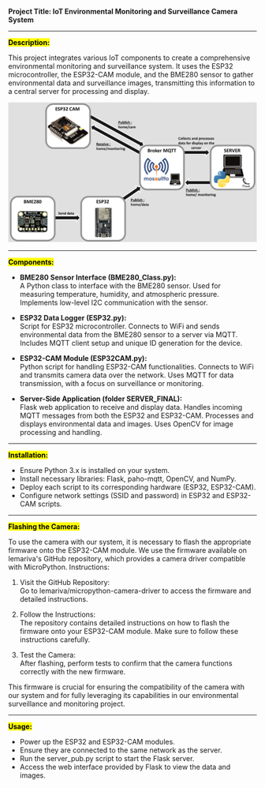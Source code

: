 **Project Title: IoT Environmental Monitoring and Surveillance Camera System**


----------------------------------------------------------------------------------------------------
**<mark>Description:</mark>**

This project integrates various IoT components to create a comprehensive environmental monitoring and surveillance system. It uses the ESP32 microcontroller, the ESP32-CAM module, and the BME280 sensor to gather environmental data and surveillance images, transmitting this information to a central server for processing and display.

![project](images/ProjectPHD.png)

----------------------------------------------------------------------------------------------------
**<mark>Components:</mark>**

- **BME280 Sensor Interface (BME280_Class.py):**<br>
        A Python class to interface with the BME280 sensor.
        Used for measuring temperature, humidity, and atmospheric pressure.
        Implements low-level I2C communication with the sensor.

- **ESP32 Data Logger (ESP32.py):**<br>
        Script for ESP32 microcontroller.
        Connects to WiFi and sends environmental data from the BME280 sensor to a server via MQTT.
        Includes MQTT client setup and unique ID generation for the device.

- **ESP32-CAM Module (ESP32CAM.py):**<br>
        Python script for handling ESP32-CAM functionalities.
        Connects to WiFi and transmits camera data over the network.
        Uses MQTT for data transmission, with a focus on surveillance or monitoring.

- **Server-Side Application (folder SERVER_FINAL):**<br>
        Flask web application to receive and display data.
        Handles incoming MQTT messages from both the ESP32 and ESP32-CAM.
        Processes and displays environmental data and images.
        Uses OpenCV for image processing and handling.


----------------------------------------------------------------------------------------------------
**<mark>Installation:</mark>**

- Ensure Python 3.x is installed on your system.
- Install necessary libraries: Flask, paho-mqtt, OpenCV, and NumPy.
- Deploy each script to its corresponding hardware (ESP32, ESP32-CAM).
- Configure network settings (SSID and password) in ESP32 and ESP32-CAM scripts.

----------------------------------------------------------------------------------------------------
**<mark>Flashing the Camera:</mark>**

To use the camera with our system, it is necessary to flash the appropriate firmware onto the ESP32-CAM module. We use the firmware available on lemariva's GitHub repository, which provides a camera driver compatible with MicroPython.
Instructions:

1. Visit the GitHub Repository:<br>
    Go to lemariva/micropython-camera-driver to access the firmware and detailed instructions.

2. Follow the Instructions:<br>
    The repository contains detailed instructions on how to flash the firmware onto your ESP32-CAM module. Make sure to follow these instructions carefully.

3. Test the Camera:<br>
    After flashing, perform tests to confirm that the camera functions correctly with the new firmware.

This firmware is crucial for ensuring the compatibility of the camera with our system and for fully leveraging its capabilities in our environmental surveillance and monitoring project.

----------------------------------------------------------------------------------------------------
**<mark>Usage:</mark>**

- Power up the ESP32 and ESP32-CAM modules.
- Ensure they are connected to the same network as the server.
- Run the server_pub.py script to start the Flask server.
- Access the web interface provided by Flask to view the data and images.
